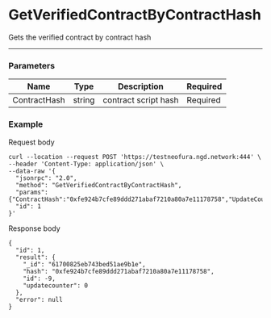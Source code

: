 # GetVerifiedContractByContractHash
Gets the verified contract by contract hash
<hr>

### Parameters

|    Name    | Type | Description | Required |
| ---------- | --- |    ------    | ----|
| ContractHash     | string|  contract script hash| Required |Required | UpdateCounter   | int|  The number of times the contract has been updated| Required|


### Example

Request body

```
curl --location --request POST 'https://testneofura.ngd.network:444' \
--header 'Content-Type: application/json' \
--data-raw '{
  "jsonrpc": "2.0",
  "method": "GetVerifiedContractByContractHash",
  "params": {"ContractHash":"0xfe924b7cfe89ddd271abaf7210a80a7e11178758","UpdateCounter":0},
  "id": 1
}'
```
Response body

```json5
{
  "id": 1,
  "result": {
    "_id": "61700825eb743bed51ae9b1e",
    "hash": "0xfe924b7cfe89ddd271abaf7210a80a7e11178758",
    "id": -9,
    "updatecounter": 0
  },
  "error": null
}
```
